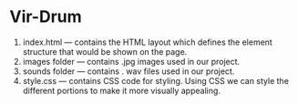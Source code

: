 # Vir-Drum
1. index.html — contains the HTML layout which defines the element structure that would be shown on the page.
2. images folder — contains .jpg images used in our project.
3. sounds folder — contains . wav files used in our project.
4. style.css — contains CSS code for styling. Using CSS we can style the different portions to make it more visually appealing.

